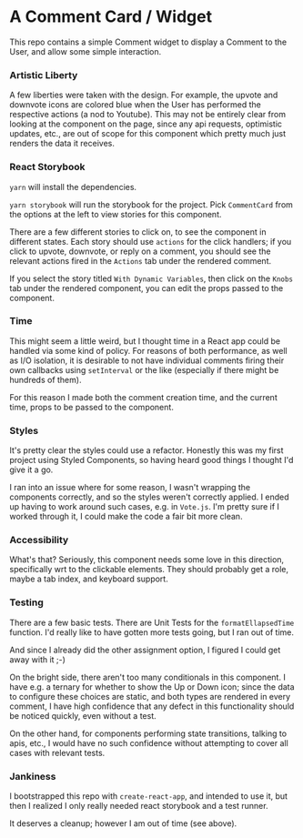 # A Comment Card / Widget

This repo contains a simple Comment widget to display a Comment to the User, and allow some simple interaction.

### Artistic Liberty

A few liberties were taken with the design. For example, the upvote and downvote icons are colored blue when the User has performed the respective actions (a nod to Youtube). This may not be entirely clear from looking at the component on the page, since any api requests, optimistic updates, etc., are out of scope for this component which pretty much just renders the data it receives.

### React Storybook

`yarn` will install the dependencies.

`yarn storybook` will run the storybook for the project. Pick `CommentCard` from the options at the left to view stories for this component.

There are a few different stories to click on, to see the component in different states. Each story should use `actions` for the click handlers; if you click to upvote, downvote, or reply on a comment, you should see the relevant actions fired in the `Actions` tab under the rendered comment.

If you select the story titled `With Dynamic Variables`, then click on the `Knobs` tab under the rendered component, you can edit the props passed to the component.

### Time

This might seem a little weird, but I thought time in a React app could
be handled via some kind of policy. For reasons of both performance, as well as I/O isolation, it is desirable to not have individual comments firing their own callbacks using `setInterval` or the like (especially if there might be hundreds of them).

For this reason I made both the comment creation time, and the current time, props to be passed to the component.

### Styles

It's pretty clear the styles could use a refactor. Honestly this was my first project using Styled Components, so having heard good things I thought I'd give it a go.

I ran into an issue where for some reason, I wasn't wrapping the components correctly, and so the styles weren't correctly applied. I ended up having to work around such cases, e.g. in `Vote.js`. I'm pretty sure if I worked through it, I could make the code a fair bit more clean.

### Accessibility

What's that? Seriously, this component needs some love in this direction, specifically wrt to the clickable elements. They should probably get a role, maybe a tab index, and keyboard support.

### Testing

There are a few basic tests. There are Unit Tests for the `formatEllapsedTime` function. I'd really like to have gotten more tests going, but I ran out of time.

And since I already did the other assignment option, I figured I could get away with it ;-)

On the bright side, there aren't too many conditionals in this component. I have e.g. a ternary for whether to show the Up or Down icon; since the data to configure these choices are static, and both types are rendered in every comment, I have high confidence that any defect in this functionality should be noticed quickly, even without a test.

On the other hand, for components performing state transitions, talking to apis, etc., I would have no such confidence without attempting to cover all cases with relevant tests.

### Jankiness

I bootstrapped this repo with `create-react-app`, and intended to use it, but then I realized I only really needed react storybook and a test runner.

It deserves a cleanup; however I am out of time (see above).
